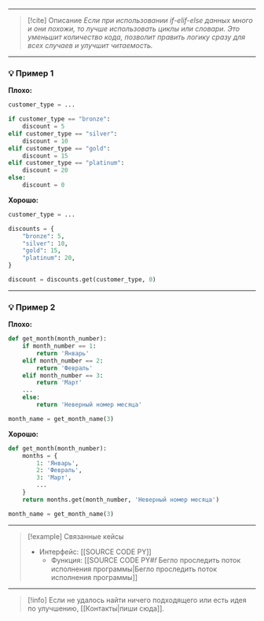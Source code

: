 ***

> [!cite] Описание
>_Если при использовании if-elif-else данных много и они похожи, то лучше использовать циклы или словари. Это уменьшит количество кода, позволит править логику сразу для всех случаев и улучшит читаемость._

***
### 💡 Пример 1


**Плохо:**
```python
customer_type = ...

if customer_type == "bronze":
    discount = 5
elif customer_type == "silver":
    discount = 10
elif customer_type == "gold":
    discount = 15
elif customer_type == "platinum":
    discount = 20
else:
    discount = 0
```

**Хорошо:**
```python
customer_type = ...

discounts = {
	"bronze": 5,
	"silver": 10,
	"gold": 15,
	"platinum": 20,
}

discount = discounts.get(customer_type, 0)
```

***
### 💡 Пример 2


**Плохо:**
```python
def get_month(month_number):
	if month_number == 1:
		return 'Январь'
	elif month_number == 2:
		return 'Февраль'
	elif month_number == 3:
		return 'Март'
	...
	else:
		return 'Неверный номер месяца'

month_name = get_month_name(3)
```

**Хорошо:**
```python
def get_month(month_number):
	months = {
		1: 'Январь',
		2: 'Февраль',
		3: 'Март',
		...
	}
	return months.get(month_number, 'Неверный номер месяца')

month_name = get_month_name(3)
```

***

> [!example] Связанные кейсы
>- Интерфейс: [[SOURCE CODE PY]]
>	- Функция: [[SOURCE CODE PY#𝑓 Бегло проследить поток исполнения программы|Бегло проследить поток исполнения программы]]

***

> [!info]
> Если не удалось найти ничего подходящего или есть идея по улучшению, [[Контакты|пиши сюда]].
